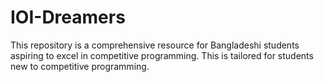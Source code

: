 # IOI-Dreamers
This repository is a comprehensive resource for Bangladeshi students aspiring to excel in competitive programming. This is tailored for students new to competitive programming.
